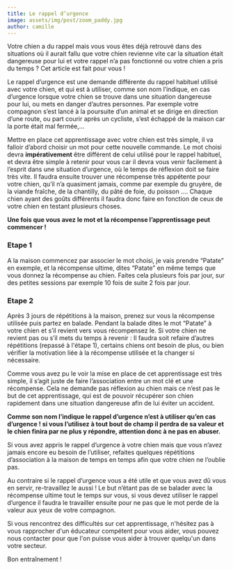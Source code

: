 ```yaml
---
title: Le rappel d’urgence
image: assets/img/post/zoom_paddy.jpg
author: camille
---
```


Votre chien a du rappel mais vous vous êtes déjà retrouvé dans des situations où il aurait fallu que votre chien revienne vite car la situation était dangereuse pour lui et votre rappel n’a pas fonctionné ou votre chien a pris du temps ? Cet article est fait pour vous !

Le rappel d’urgence est une demande différente du rappel habituel utilisé avec votre chien, et qui est à utiliser, comme son nom l’indique, en cas d’urgence lorsque votre chien se trouve dans une situation dangereuse pour lui, ou mets en danger d’autres personnes.
Par exemple votre compagnon s’est lancé à la poursuite d’un animal et se dirige en direction d’une route, ou part courir après un cycliste, s’est échappé de la maison car la porte était mal fermée,...

Mettre en place cet apprentissage avec votre chien est très simple, il va falloir d’abord choisir un mot pour cette nouvelle commande. Le mot choisi devra __impérativement__ être différent de celui utilisé pour le rappel habituel, et devra être simple à retenir pour vous car il devra vous venir facilement à l’esprit dans une situation d’urgence, où le temps de réflexion doit se faire très vite.
Il faudra ensuite trouver une récompense très appétente pour votre chien, qu’il n’a quasiment jamais, comme par exemple du gruyère, de la viande fraîche, de la chantilly, du pâté de foie, du poisson …. Chaque chien ayant des goûts différents il faudra donc faire en fonction de ceux de votre chien en testant plusieurs choses.

__Une fois que vous avez le mot et la récompense l’apprentissage peut commencer !__

### Etape 1

A la maison commencez par associer le mot choisi, je vais prendre “Patate” en exemple, et la récompense ultime, dites “Patate” en même temps que vous donnez la récompense au chien. Faites cela plusieurs fois par jour, sur des petites sessions par exemple 10 fois de suite 2 fois par jour.

### Etape 2

Après 3 jours de répétitions à la maison, prenez sur vous la récompense utilisée puis partez en balade. Pendant la balade dites le mot “Patate” à votre chien et s’il revient vers vous récompensez le.
Si votre chien ne revient pas ou s’il mets du temps à revenir : Il faudra soit refaire d’autres répétitions (repassé à l'étape 1), certains chiens ont besoin de plus, ou bien vérifier la motivation liée à la récompense utilisée et la changer si nécessaire.

Comme vous avez pu le voir la mise en place de cet apprentissage est très simple, il s’agit juste de faire l’association entre un mot clé et une récompense. Cela ne demande pas réflexion au chien mais ce n’est pas le but de cet apprentissage, qui est de pouvoir récupérer son chien rapidement dans une situation dangereuse afin de lui éviter un accident.

__Comme son nom l’indique le rappel d’urgence n’est à utiliser qu’en cas d’urgence ! si vous l’utilisez à tout bout de champ il perdra de sa valeur et le chien finira par ne plus y répondre, attention donc à ne pas en abuser.__


Si vous avez appris le rappel d’urgence à votre chien mais que vous n’avez jamais encore eu besoin de l’utiliser, refaites quelques répétitions d’association à la maison de temps en temps afin que votre chien ne l’oublie pas.

Au contraire si le rappel d’urgence vous a été utile et que vous avez dû vous en servir, re-travaillez le aussi ! Le but n’étant pas de se balader avec la récompense ultime tout le temps sur vous, si vous devez utiliser le rappel d’urgence il faudra le travailler ensuite pour ne pas que le mot perde de la valeur aux yeux de votre compagnon.

Si vous rencontrez des difficultés sur cet apprentissage, n'hésitez pas à vous rapprocher d'un éducateur compétent pour vous aider, vous pouvez nous contacter pour que l'on puisse vous aider à trouver quelqu'un dans votre secteur.

<p class="demo-text">Bon entraînement !</p>
